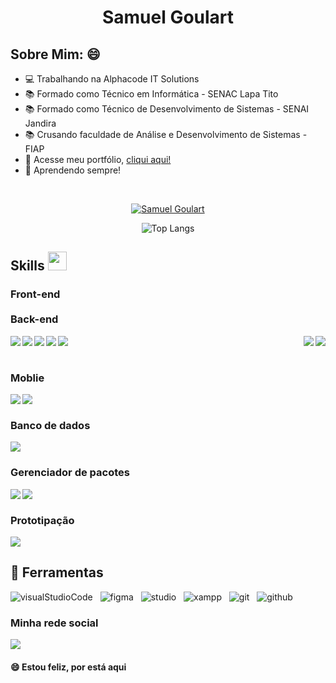 <h1 align="center" >Samuel Goulart</h1>
 
 ##  Sobre Mim: 😄

<ul>
 <li>💻 Trabalhando na Alphacode IT Solutions</li>
 <li>📚 Formado como Técnico em Informática - SENAC Lapa Tito</li>
 <li>📚 Formado como Técnico de Desenvolvimento de Sistemas - SENAI Jandira</li>
 <li>📚 Crusando faculdade de Análise e Desenvolvimento de Sistemas - FIAP</li>
 <li>🚀 Acesse meu portfólio, <a href="https://samuelgoulart.github.io/Portfolio/index.html" >cliqui aqui!</a> </li>
 <li>🚀 Aprendendo sempre! </li>
</ul>

<br>

<p align="center">
    <a href="https://github.com/SamuelGoulart/github-readme-streak-stats">
        <img title="🔥 Get streak stats for your profile at git.io/streak-stats" alt="Samuel Goulart" src="https://github-readme-streak-stats.herokuapp.com/?user=SamuelGoulart&theme=black-ice&hide_border=true&stroke=0000&background=060A0CD0"/>
    </a>

<!-- ![Total de commit no gitHub](https://github-readme-stats.vercel.app/api?username=SamuelGoulart&show_icons=true&theme=radical) -->
 <div align="center">
  
![Top Langs](https://github-readme-stats.vercel.app/api/top-langs/?username=SamuelGoulart&layout=compact&show_icons=true&theme=dark&show_icons=true)
 </div>


 ## Skills <img src="https://media.giphy.com/media/iY8CRBdQXODJSCERIr/giphy.gif" width="30px">&nbsp; 
 
 ### Front-end                &nbsp;&nbsp;&nbsp;&nbsp;&nbsp;&nbsp;&nbsp;&nbsp;&nbsp;&nbsp;&nbsp;&nbsp;&nbsp;&nbsp;&nbsp;&nbsp;&nbsp;&nbsp;&nbsp;&nbsp;&nbsp;&nbsp;&nbsp;&nbsp;&nbsp;&nbsp;&nbsp;&nbsp;&nbsp;&nbsp;&nbsp;&nbsp;&nbsp;&nbsp;&nbsp;&nbsp;&nbsp;&nbsp;&nbsp;&nbsp;&nbsp;&nbsp;&nbsp;&nbsp;&nbsp;&nbsp;&nbsp;&nbsp;&nbsp;&nbsp;&nbsp;&nbsp;&nbsp;&nbsp;&nbsp;&nbsp;&nbsp;&nbsp;&nbsp;&nbsp;&nbsp;&nbsp;&nbsp;&nbsp;&nbsp;&nbsp;&nbsp;&nbsp;&nbsp;&nbsp;&nbsp;&nbsp;&nbsp;&nbsp;&nbsp;&nbsp;&nbsp;&nbsp;&nbsp;&nbsp;&nbsp;&nbsp;&nbsp;&nbsp;&nbsp;&nbsp;&nbsp;&nbsp;&nbsp;&nbsp;&nbsp;&nbsp;&nbsp;&nbsp;&nbsp;&nbsp;&nbsp;&nbsp;&nbsp;&nbsp;&nbsp;&nbsp;&nbsp;&nbsp;&nbsp;&nbsp;&nbsp;&nbsp;&nbsp;&nbsp;&nbsp;&nbsp;&nbsp;&nbsp;&nbsp;&nbsp;&nbsp;&nbsp;&nbsp;&nbsp;&nbsp;&nbsp;&nbsp;&nbsp;&nbsp;&nbsp;&nbsp; Back-end

 <div align="left">
 

<img align="left" src="https://img.shields.io/badge/HTML5-E34F26?style=for-the-badge&logo=html5&logoColor=white">
<img align="left" src="https://img.shields.io/badge/CSS3-1572B6?style=for-the-badge&logo=css3&logoColor=white">
<img align="left" src="https://img.shields.io/badge/JavaScript-323330?style=for-the-badge&logo=javascript&logoColor=F7DF1E">
<img align="left" src="https://img.shields.io/badge/React-20232A?style=for-the-badge&logo=react&logoColor=61DAFB">
<img align="left" src="https://img.shields.io/badge/Bootstrap-563D7C?style=for-the-badge&logo=bootstrap&logoColor=white">
 
</div>
 

<div align="right">
 
<img align="right" src="https://img.shields.io/badge/Node.js-339933?style=for-the-badge&logo=nodedotjs&logoColor=white">
<img align="right" src="https://img.shields.io/badge/PHP-777BB4?style=for-the-badge&logo=php&logoColor=white">
&nbsp;&nbsp;&nbsp;&nbsp;&nbsp;&nbsp;&nbsp;&nbsp;&nbsp;&nbsp;&nbsp;&nbsp;&nbsp;&nbsp;&nbsp;&nbsp;&nbsp;&nbsp;&nbsp;&nbsp;&nbsp;&nbsp;&nbsp;&nbsp;&nbsp;&nbsp;&nbsp;&nbsp;&nbsp;&nbsp;&nbsp;&nbsp;&nbsp;&nbsp;&nbsp;&nbsp;&nbsp;&nbsp;&nbsp;&nbsp;&nbsp;&nbsp;&nbsp;&nbsp;&nbsp;&nbsp;&nbsp;&nbsp;&nbsp;

</div>
 

 
 </br>
 

 ### Moblie
 <img align="left" src="https://img.shields.io/badge/Kotlin-0095D5?&style=for-the-badge&logo=kotlin&logoColor=white">
 <img align="left" src="https://img.shields.io/badge/Ionic-3880FF?style=for-the-badge&logo=ionic&logoColor=white">

 </br>
 
 ### Banco de dados
 <img src="https://img.shields.io/badge/MySQL-005C84?style=for-the-badge&logo=mysql&logoColor=white" >
 
 ### Gerenciador de pacotes
 <img align="left" src="https://img.shields.io/badge/Yarn-2C8EBB?style=for-the-badge&logo=yarn&logoColor=white" >
 <img align="left" src="https://img.shields.io/badge/npm-CB3837?style=for-the-badge&logo=npm&logoColor=white" >
 
 </br>
 
 ### Prototipação
 <img src="https://img.shields.io/badge/Figma-F24E1E?style=for-the-badge&logo=figma&logoColor=white" >


 ## 🔧 Ferramentas

![visualStudioCode](https://user-images.githubusercontent.com/62961331/116012522-4d7abe80-a601-11eb-8fdb-a50125359d1e.png)&nbsp;&nbsp;
![figma](https://user-images.githubusercontent.com/62961331/116012567-99c5fe80-a601-11eb-8534-7fa12589aa6e.png)&nbsp;&nbsp;
![studio](https://user-images.githubusercontent.com/62961331/116012773-f83fac80-a602-11eb-9d95-09aad31f725c.png)&nbsp;&nbsp;
![xampp](https://user-images.githubusercontent.com/62961331/116012843-6c7a5000-a603-11eb-86ab-938b77d0e265.png)&nbsp;&nbsp;
![git](https://user-images.githubusercontent.com/62961331/116012990-0fcb6500-a604-11eb-9075-d5e6dea48090.png)&nbsp;&nbsp;
![github](https://user-images.githubusercontent.com/62961331/116013112-c3345980-a604-11eb-9f84-d39718b7dabd.png)&nbsp;&nbsp;
<br>

### Minha rede social

<a href="https://www.linkedin.com/in/samuel-almeida-goulart-18a04a155/" target="_blank">
 <img src="https://img.shields.io/badge/LinkedIn-0077B5?style=for-the-badge&logo=linkedin&logoColor=white">
</a>  





<!--  ## Total de Visitas no perfil :detective: <br>
 <p align="center"> 
   <img alingn="center" src="https://profile-counter.glitch.me/SamuelGoulart/count.svg" />
 </p>
  -->
 #### 😄 Estou feliz, por está aqui
 
 
